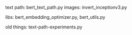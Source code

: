 text path: bert_text_path.py
images: invert_inceptionv3.py

libs: bert_embedding_optimizer.py, bert_utils.py

old things: text-path-experiments.py
